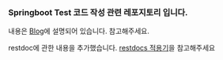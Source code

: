 ### Springboot Test 코드 작성 관련 레포지토리 입니다.

내용은 [Blog](https://dingdingmin-back-end-developer.tistory.com/entry/Springboot-Test-%EC%BD%94%EB%93%9C-%EC%9E%91%EC%84%B1-1)에 설명되어 있습니다. 참고해주세요.

restdoc에 관한 내용을 추가했습니다. [restdocs 적용기](https://dingdingmin-back-end-developer.tistory.com/entry/Springboot-restdocs-%EC%A0%81%EC%9A%A9%EA%B8%B0-gradle-7x)을 참고해주세요
